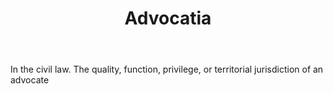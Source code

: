 ---
title: Advocatia
letter: A
permalink: "/definitions/bld-advocatia.html"
body: In the civil law. The quality, function, privilege, or territorial jurisdiction
  of an advocate
published_at: '2018-07-07'
source: Black's Law Dictionary 2nd Ed (1910)
layout: post
---